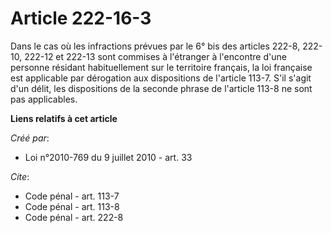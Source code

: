 # Article 222-16-3

Dans le cas où les infractions prévues par le 6° bis des articles 222-8, 222-10, 222-12 et 222-13 sont commises à l'étranger
à l'encontre d'une personne résidant habituellement sur le territoire français, la loi française est applicable par
dérogation aux dispositions de l'article 113-7. S'il s'agit d'un délit, les dispositions de la seconde phrase de l'article
113-8 ne sont pas applicables.

**Liens relatifs à cet article**

_Créé par_:

  - Loi n°2010-769 du 9 juillet 2010 - art. 33

_Cite_:

  - Code pénal - art. 113-7
  - Code pénal - art. 113-8
  - Code pénal - art. 222-8
